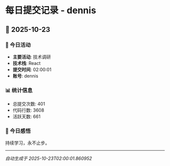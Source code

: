 # 每日提交记录 - dennis

## 📅 2025-10-23

### 🎯 今日活动
- **主要活动**: 技术调研
- **技术栈**: React
- **提交时间**: 02:00:01
- **账号**: dennis

### 📊 统计信息
- 总提交次数: 401
- 代码行数: 3608
- 活跃天数: 661

### 💭 今日感悟
持续学习，永不止步。

---
*自动生成于 2025-10-23T02:00:01.860952*
